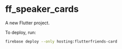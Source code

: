# ff_speaker_cards

A new Flutter project.

To deploy, run:
```bash
firebase deploy --only hosting:flutterfriends-card
```